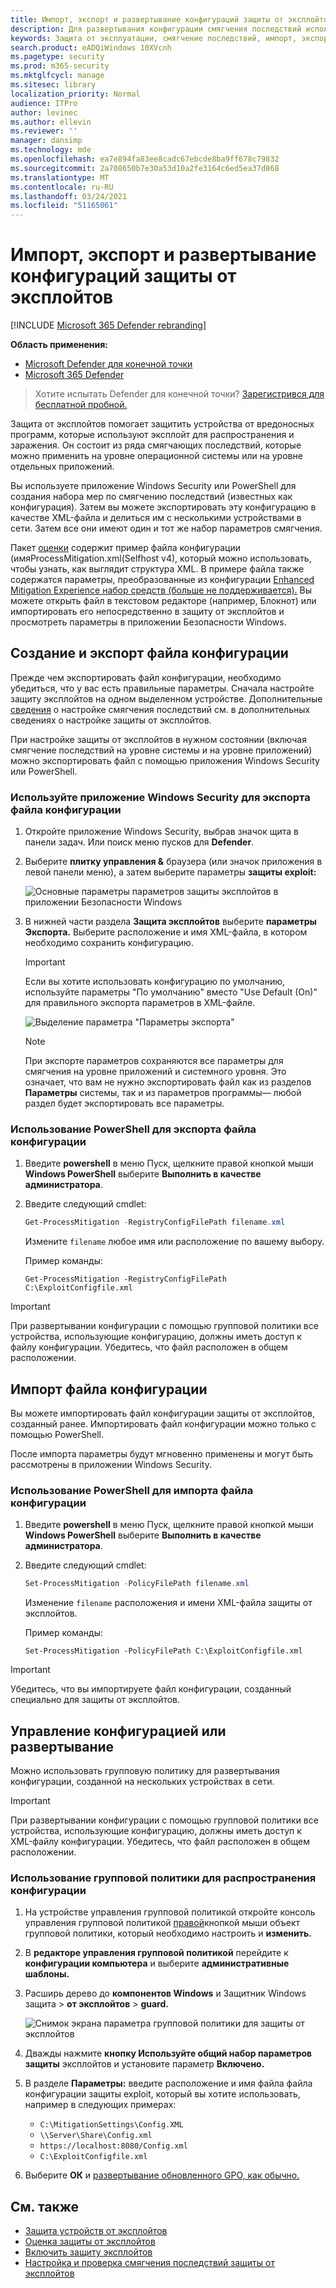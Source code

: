 ```yaml
---
title: Импорт, экспорт и развертывание конфигураций защиты от эксплойтов
description: Для развертывания конфигурации смягчения последствий используйте групповую политику.
keywords: Защита от эксплуатации, смягчение последствий, импорт, экспорт, настройка, преобразование, развертывание, установка
search.product: eADQiWindows 10XVcnh
ms.pagetype: security
ms.prod: m365-security
ms.mktglfcycl: manage
ms.sitesec: library
localization_priority: Normal
audience: ITPro
author: levinec
ms.author: ellevin
ms.reviewer: ''
manager: dansimp
ms.technology: mde
ms.openlocfilehash: ea7e894fa83ee8cadc67ebcde8ba9ff678c79832
ms.sourcegitcommit: 2a708650b7e30a53d10a2fe3164c6ed5ea37d868
ms.translationtype: MT
ms.contentlocale: ru-RU
ms.lasthandoff: 03/24/2021
ms.locfileid: "51165061"
---
```

# <a name="import-export-and-deploy-exploit-protection-configurations"></a>Импорт, экспорт и развертывание конфигураций защиты от эксплойтов

[!INCLUDE [Microsoft 365 Defender rebranding](../../includes/microsoft-defender.md)]


**Область применения:**
- [Microsoft Defender для конечной точки](https://go.microsoft.com/fwlink/p/?linkid=2154037)
- [Microsoft 365 Defender](https://go.microsoft.com/fwlink/?linkid=2118804)

> Хотите испытать Defender для конечной точки? [Зарегистрився для бесплатной пробной.](https://www.microsoft.com/microsoft-365/windows/microsoft-defender-atp?ocid=docs-wdatp-exposedapis-abovefoldlink) 


Защита от эксплойтов помогает защитить устройства от вредоносных программ, которые используют эксплойт для распространения и заражения. Он состоит из ряда смягчающих последствий, которые можно применить на уровне операционной системы или на уровне отдельных приложений.

Вы используете приложение Windows Security или PowerShell для создания набора мер по смягчению последствий (известных как конфигурация). Затем вы можете экспортировать эту конфигурацию в качестве XML-файла и делиться им с несколькими устройствами в сети. Затем все они имеют один и тот же набор параметров смягчения.

Пакет [оценки](https://demo.wd.microsoft.com/Page/EP) содержит пример файла конфигурации (имяProcessMitigation.xml(Selfhost v4), который можно использовать, чтобы узнать, как выглядит структура XML.  В примере файла также содержатся параметры, преобразованные из конфигурации [Enhanced Mitigation Experience набор средств (больше не поддерживается).](https://support.microsoft.com/en-us/help/2458544/the-enhanced-mitigation-experience-toolkit) Вы можете открыть файл в текстовом редакторе (например, Блокнот) или импортировать его непосредственно в защиту от эксплойтов и просмотреть параметры в приложении Безопасности Windows.

## <a name="create-and-export-a-configuration-file"></a>Создание и экспорт файла конфигурации

Прежде чем экспортировать файл конфигурации, необходимо убедиться, что у вас есть правильные параметры. Сначала настройте защиту эксплойтов на одном выделенном устройстве. Дополнительные [сведения](customize-exploit-protection.md) о настройке смягчения последствий см. в дополнительных сведениях о настройке защиты от эксплойтов.

При настройке защиты от эксплойтов в нужном состоянии (включая смягчение последствий на уровне системы и на уровне приложений) можно экспортировать файл с помощью приложения Windows Security или PowerShell.

### <a name="use-the-windows-security-app-to-export-a-configuration-file"></a>Используйте приложение Windows Security для экспорта файла конфигурации

1. Откройте приложение Windows Security, выбрав значок щита в панели задач. Или поиск меню пусков для **Defender**.

2. Выберите **плитку управления &** браузера (или значок приложения в левой панели меню), а затем выберите параметры **защиты exploit:**

    ![Основные параметры параметров защиты эксплойтов в приложении Безопасности Windows](/microsoft-365/security/defender-endpoint/images/wdsc-exp-prot)

3. В нижней части раздела **Защита эксплойтов** выберите **параметры Экспорта.** Выберите расположение и имя XML-файла, в котором необходимо сохранить конфигурацию.

    > [!IMPORTANT]
    > Если вы хотите использовать конфигурацию по умолчанию, используйте параметры "По умолчанию" вместо "Use Default (On)" для правильного экспорта параметров в XML-файле.

    ![Выделение параметра "Параметры экспорта"](/microsoft-365/security/defender-endpoint/images/wdsc-exp-prot-export)

    > [!NOTE]
    > При экспорте параметров сохраняются все параметры для смягчения на уровне приложений и системного уровня. Это означает, что вам не нужно экспортировать файл  как из разделов **Параметры** системы, так и из параметров программы— любой раздел будет экспортировать все параметры.

### <a name="use-powershell-to-export-a-configuration-file"></a>Использование PowerShell для экспорта файла конфигурации

1. Введите **powershell** в меню Пуск, щелкните правой кнопкой мыши **Windows PowerShell** выберите **Выполнить в качестве администратора**.
2. Введите следующий cmdlet:

    ```PowerShell
    Get-ProcessMitigation -RegistryConfigFilePath filename.xml
    ```

    Измените `filename` любое имя или расположение по вашему выбору.

    Пример команды:

    `Get-ProcessMitigation -RegistryConfigFilePath C:\ExploitConfigfile.xml`

> [!IMPORTANT]
> При развертывании конфигурации с помощью групповой политики все устройства, использующие конфигурацию, должны иметь доступ к файлу конфигурации. Убедитесь, что файл расположен в общем расположении.

## <a name="import-a-configuration-file"></a>Импорт файла конфигурации

Вы можете импортировать файл конфигурации защиты от эксплойтов, созданный ранее. Импортировать файл конфигурации можно только с помощью PowerShell.

После импорта параметры будут мгновенно применены и могут быть рассмотрены в приложении Windows Security.

### <a name="use-powershell-to-import-a-configuration-file"></a>Использование PowerShell для импорта файла конфигурации

1. Введите **powershell** в меню Пуск, щелкните правой кнопкой мыши **Windows PowerShell** выберите **Выполнить в качестве администратора**.
2. Введите следующий cmdlet:

    ```PowerShell
    Set-ProcessMitigation -PolicyFilePath filename.xml
    ```

    Изменение `filename` расположения и имени XML-файла защиты от эксплойтов.

    Пример команды:

    `Set-ProcessMitigation -PolicyFilePath C:\ExploitConfigfile.xml`

> [!IMPORTANT]
>
> Убедитесь, что вы импортируете файл конфигурации, созданный специально для защиты от эксплойтов.

## <a name="manage-or-deploy-a-configuration"></a>Управление конфигурацией или развертывание

Можно использовать групповую политику для развертывания конфигурации, созданной на нескольких устройствах в сети.

> [!IMPORTANT]
> При развертывании конфигурации с помощью групповой политики все устройства, использующие конфигурацию, должны иметь доступ к XML-файлу конфигурации. Убедитесь, что файл расположен в общем расположении.

### <a name="use-group-policy-to-distribute-the-configuration"></a>Использование групповой политики для распространения конфигурации

1. На устройстве управления групповой политикой откройте консоль управления групповой политикой [правой](https://docs.microsoft.com/previous-versions/windows/desktop/gpmc/group-policy-management-console-portal)кнопкой мыши объект групповой политики, который необходимо настроить и **изменить.**

2. В **редакторе управления групповой политикой** перейдите к **конфигурации компьютера** и выберите **административные шаблоны.**

3. Расширь дерево до **компонентов Windows** и Защитник Windows защита  >  **от эксплойтов**  >  **guard.**

    ![Снимок экрана параметра групповой политики для защиты от эксплойтов](/microsoft-365/security/defender-endpoint/images/exp-prot-gp)

4. Дважды нажмите **кнопку Используйте общий набор параметров защиты** эксплойтов и установите параметр **Включено.**

5. В разделе **Параметры:** введите расположение и имя файла файла конфигурации защиты exploit, который вы хотите использовать, например в следующих примерах:

    * `C:\MitigationSettings\Config.XML`
    * `\\Server\Share\Config.xml`
    * `https://localhost:8080/Config.xml`
    * `C:\ExploitConfigfile.xml`

6. Выберите **ОК** и [развертывание обновленного GPO, как обычно.](https://docs.microsoft.com/windows/win32/srvnodes/group-policy)

## <a name="see-also"></a>См. также

- [Защита устройств от эксплойтов](exploit-protection.md)
- [Оценка защиты от эксплойтов](evaluate-exploit-protection.md)
- [Включить защиту эксплойтов](enable-exploit-protection.md)
- [Настройка и проверка смягчения последствий защиты от эксплойтов](customize-exploit-protection.md)
